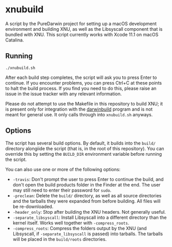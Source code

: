 # xnubuild

A script by the PureDarwin project for setting up a macOS development environment and building XNU, as well as the Libsyscall component that is bundled with XNU. This script currently works with Xcode 11.1 on macOS Catalina.

## Running

	./xnubuild.sh

After each build step completes, the script will ask you to press Enter to continue. If you encounter problems, you can press Ctrl+C at these points to halt the build process. If you find you need to do this, please raise an issue in the issue tracker with any relevant information.

Please do not attempt to use the Makefile in this repository to build XNU; it is present only for integration with the [darwinbuild](https://github.com/PureDarwin/darwinbuild) program and is not meant for general use. It only calls through into `xnubuild.sh` anyways.

## Options

The script has several build options. By default, it builds into the `build/` directory alongiide the script (that is, in the root of this repository). You can override this by setting the `BUILD_DIR` environment variable before running the script.

You can also use one or more of the following options:

* `-travis`: Don't prompt the user to press Enter to continue the build, and don't open the build products folder in the Finder at the end. The user may still need to enter their password for `sudo`.
* `-preclean`: Delete the `build/` directory, as well as all source directories and the tarballs they were expanded from before building. All files will be re-downloaded.
* `-header_only`: Stop after building the XNU headers. Not generally useful.
* `-separate_libsyscall`: Install Libsyscall into a different directory than the kernel itself. Works well together with `-compress_roots`.
* `-compress_roots`: Compress the folders output by the XNU (and Libsyscall, if `-separate_libsyscall` is passed) into tarballs. The tarballs will be placed in the `build/roots` directories.
